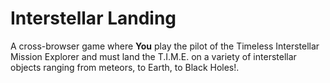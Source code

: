 # Interstellar Landing

A cross-browser game where **You** play the pilot of the Timeless Interstellar Mission Explorer and must land the T.I.M.E. on a variety of interstellar objects ranging from meteors, to Earth, to Black Holes!.
